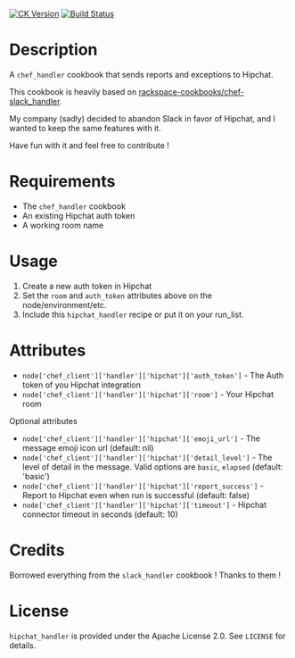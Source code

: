 [![CK Version](http://img.shields.io/cookbook/v/hipchat_handler.svg)](https://supermarket.getchef.com/cookbooks/hipchat_handler) [![Build Status](https://img.shields.io/travis/BarthV/chef-hipchat_handler.svg)](https://travis-ci.org/BarthV/chef-hipchat_handler)

Description
===========

A `chef_handler` cookbook that sends reports and exceptions to Hipchat.

This cookbook is heavily based on [rackspace-cookbooks/chef-slack_handler](https://github.com/rackspace-cookbooks/chef-slack_handler).

My company (sadly) decided to abandon Slack in favor of Hipchat, and I wanted to keep the same features with it.

Have fun with it and feel free to contribute !

Requirements
============

* The `chef_handler` cookbook
* An existing Hipchat auth token
* A working room name

Usage
=====

1. Create a new auth token in Hipchat
2. Set the `room` and `auth_token` attributes above on the node/environment/etc.
3. Include this `hipchat_handler` recipe or put it on your run_list.

Attributes
==========
* `node['chef_client']['handler']['hipchat']['auth_token']` - The Auth token of you Hipchat integration
* `node['chef_client']['handler']['hipchat']['room']` - Your Hipchat room

Optional attributes

* `node['chef_client']['handler']['hipchat']['emoji_url']` - The message emoji icon url (default: nil)
* `node['chef_client']['handler']['hipchat']['detail_level']` - The level of detail in the message. Valid options are `basic`, `elapsed` (default: 'basic')
* `node['chef_client']['handler']['hipchat']['report_success']` - Report to Hipchat even when run is successful (default: false)
* `node['chef_client']['handler']['hipchat']['timeout']` - Hipchat connector timeout in seconds (default: 10)

Credits
=======

Borrowed everything from the `slack_handler` cookbook ! Thanks to them !

License
=======

`hipchat_handler` is provided under the Apache License 2.0. See `LICENSE` for details.
